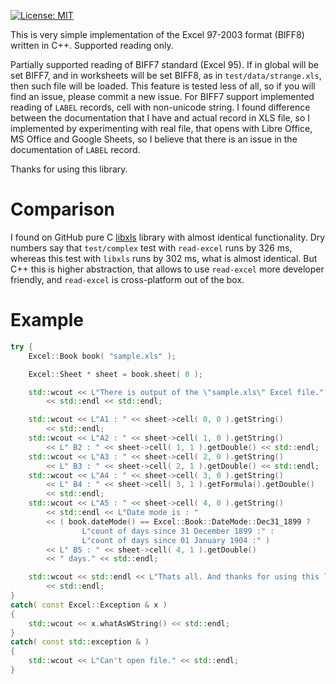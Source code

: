 [![License: MIT](https://img.shields.io/badge/license-MIT-blue.svg)](https://opensource.org/licenses/MIT)

This is very simple implementation of the Excel 97-2003 format (BIFF8) written in C++.
Supported reading only.

Partially supported reading of BIFF7 standard (Excel 95). If in global will be set BIFF7, and in worksheets
will be set BIFF8, as in `test/data/strange.xls`, then such file will be loaded. This feature is tested less
of all, so if you will find an issue, please commit a new issue. For BIFF7 support implemented reading of
`LABEL` records, cell with non-unicode string. I found difference between the documentation that I have and
actual record in XLS file, so I implemented by experimenting with real file, that opens with Libre Office,
MS Office and Google Sheets, so I believe that there is an issue in the documentation of `LABEL` record.

Thanks for using this library.

# Comparison

I found on GitHub pure C [libxls](https://github.com/libxls/libxls) library with almost identical
functionality. Dry numbers say that `test/complex` test with `read-excel` runs by 326 ms,
whereas this test with `libxls` runs by 302 ms, what is almost identical.
But C++ this is higher abstraction, that allows to use `read-excel` more developer
friendly, and `read-excel` is cross-platform out of the box.

# Example

```cpp
try {
	Excel::Book book( "sample.xls" );

	Excel::Sheet * sheet = book.sheet( 0 );

	std::wcout << L"There is output of the \"sample.xls\" Excel file."
		<< std::endl << std::endl;

	std::wcout << L"A1 : " << sheet->cell( 0, 0 ).getString()
		<< std::endl;
	std::wcout << L"A2 : " << sheet->cell( 1, 0 ).getString()
		<< L" B2 : " << sheet->cell( 1, 1 ).getDouble() << std::endl;
	std::wcout << L"A3 : " << sheet->cell( 2, 0 ).getString()
		<< L" B3 : " << sheet->cell( 2, 1 ).getDouble() << std::endl;
	std::wcout << L"A4 : " << sheet->cell( 3, 0 ).getString()
		<< L" B4 : " << sheet->cell( 3, 1 ).getFormula().getDouble()
		<< std::endl;
	std::wcout << L"A5 : " << sheet->cell( 4, 0 ).getString()
		<< std::endl << L"Date mode is : "
		<< ( book.dateMode() == Excel::Book::DateMode::Dec31_1899 ?
				L"count of days since 31 December 1899 :" :
				L"count of days since 01 January 1904 :" )
		<< L" B5 : " << sheet->cell( 4, 1 ).getDouble()
		<< " days." << std::endl;

	std::wcout << std::endl << L"Thats all. And thanks for using this library."
		<< std::endl;
}
catch( const Excel::Exception & x )
{
	std::wcout << x.whatAsWString() << std::endl;
}
catch( const std::exception & )
{
	std::wcout << L"Can't open file." << std::endl;
}
```
